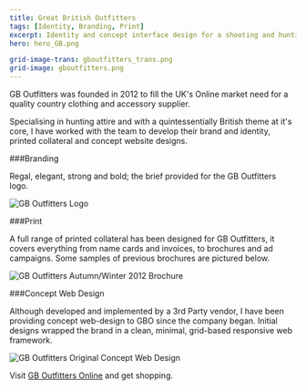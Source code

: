```yaml
---
title: Great British Outfitters
tags: [Identity, Branding, Print]
excerpt: Identity and concept interface design for a shooting and hunting attire specialist.
hero: hero_GB.png

grid-image-trans: gboutfitters_trans.png
grid-image: gboutfitters.png
---
```


GB Outfitters was founded in 2012 to fill the UK's Online market need for a quality country clothing and accessory supplier.

Specialising in hunting attire and with a quintessentially British theme at it's core, I have worked with the team to develop their brand and identity, printed collateral and concept website designs.

###Branding

Regal, elegant, strong and bold; the brief provided for the GB Outfitters logo.

![GB Outfitters Logo](portfolio_img/gboutfitters/gb-identity.jpg)

###Print

A full range of printed collateral has been designed for GB Outfitters, it covers everything from name cards and invoices, to brochures and ad campaigns. Some samples of previous brochures are pictured below.

![GB Outfitters Autumn/Winter 2012 Brochure](portfolio_img/gboutfitters/gb-brochure.jpg)

###Concept Web Design

Although developed and implemented by a 3rd Party vendor, I have been providing concept web-design to GBO since the company began. Initial designs wrapped the brand in a clean, minimal, grid-based responsive web framework.

![GB Outfitters Original Concept Web Design](portfolio_img/gboutfitters/gb-concept-01.jpg)

Visit [GB Outfitters Online](http://www.gboutfitters.co.uk/) and get shopping.